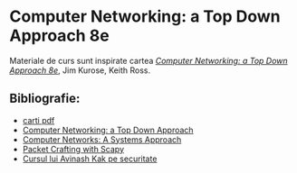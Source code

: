 Computer Networking: a Top Down Approach 8e
=========================================


Materiale de curs sunt inspirate cartea _[Computer Networking: a Top Down Approach 8e](https://gaia.cs.umass.edu/kurose_ross/index.php)_, Jim Kurose, Keith Ross.

## Bibliografie:
- [carti pdf](https://bit.ly/biblio_retele)
- [Computer Networking: a Top Down Approach](https://gaia.cs.umass.edu/kurose_ross/index.php)
- [Computer Networks: A Systems Approach](https://book.systemsapproach.org/foundation.html)
- [Packet Crafting with Scapy](http://www.scs.ryerson.ca/~zereneh/cn8001/CN8001-PacketCraftingUsingScapy-WilliamZereneh.pdf)
- [Cursul lui Avinash Kak pe securitate](https://engineering.purdue.edu/kak/compsec/NewLectures/)



